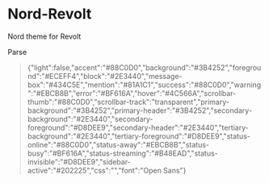 # Nord-Revolt
Nord theme for Revolt 

Parse
> {"light":false,"accent":"#88C0D0","background":"#3B4252","foreground":"#ECEFF4","block":"#2E3440","message-box":"#434C5E","mention":"#81A1C1","success":"#88C0D0","warning":"#EBCB8B","error":"#BF616A","hover":"#4C566A","scrollbar-thumb":"#88C0D0","scrollbar-track":"transparent","primary-background":"#3B4252","primary-header":"#3B4252","secondary-background":"#2E3440","secondary-foreground":"#D8DEE9","secondary-header":"#2E3440","tertiary-background":"#2E3440","tertiary-foreground":"#D8DEE9","status-online":"#88C0D0","status-away":"#EBCB8B","status-busy":"#BF616A","status-streaming":"#B48EAD","status-invisible":"#D8DEE9","sidebar-active":"#202225","css":"","font":"Open Sans"}
